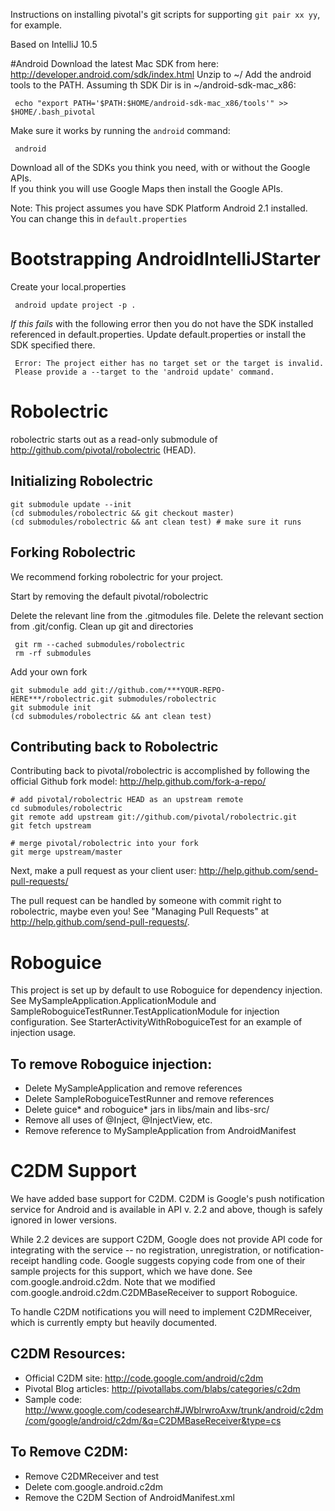 Instructions on installing pivotal's git scripts for supporting `git pair xx yy`, for example.

Based on IntelliJ 10.5

#Android
Download the latest Mac SDK from here: http://developer.android.com/sdk/index.html
Unzip to ~/
Add the android tools to the PATH. Assuming th SDK Dir is in ~/android-sdk-mac_x86:

     echo "export PATH='$PATH:$HOME/android-sdk-mac_x86/tools'" >> $HOME/.bash_pivotal

Make sure it works by running the `android` command:

     android 

Download all of the SDKs you think you need, with or without the Google APIs.  
If you think you will use Google Maps then install the Google APIs.

Note: This project assumes you have SDK Platform Android 2.1 installed. You can change this in 
`default.properties`

# Bootstrapping AndroidIntelliJStarter
Create your local.properties

     android update project -p .

*If this fails* with the following error then you do not have the SDK installed referenced
in default.properties.  Update default.properties or install the SDK specified there.

     Error: The project either has no target set or the target is invalid.
     Please provide a --target to the 'android update' command.


# Robolectric
robolectric starts out as a read-only submodule of http://github.com/pivotal/robolectric (HEAD).

## Initializing Robolectric
    git submodule update --init
    (cd submodules/robolectric && git checkout master)
    (cd submodules/robolectric && ant clean test) # make sure it runs

## Forking Robolectric
We recommend forking robolectric for your project.

Start by removing the default pivotal/robolectric

Delete the relevant line from the .gitmodules file.
Delete the relevant section from .git/config.
Clean up git and directories

     git rm --cached submodules/robolectric
     rm -rf submodules

Add your own fork

    git submodule add git://github.com/***YOUR-REPO-HERE***/robolectric.git submodules/robolectric
    git submodule init
    (cd submodules/robolectric && ant clean test)


## Contributing back to Robolectric
Contributing back to pivotal/robolectric is accomplished by following the official Github fork
model: http://help.github.com/fork-a-repo/

    # add pivotal/robolectric HEAD as an upstream remote
    cd submodules/robolectric
    git remote add upstream git://github.com/pivotal/robolectric.git
    git fetch upstream

    # merge pivotal/robolectric into your fork
    git merge upstream/master

Next, make a pull request as your client user: http://help.github.com/send-pull-requests/

The pull request can be handled by someone with commit right to robolectric, maybe even you!
See "Managing Pull Requests" at http://help.github.com/send-pull-requests/.

# Roboguice
This project is set up by default to use Roboguice for dependency injection.  See MySampleApplication.ApplicationModule
and SampleRoboguiceTestRunner.TestApplicationModule for injection configuration.  See StarterActivityWithRoboguiceTest
for an example of injection usage.

## To remove Roboguice injection:
- Delete MySampleApplication and remove references
- Delete SampleRoboguiceTestRunner and remove references
- Delete guice* and roboguice* jars in libs/main and libs-src/
- Remove all uses of @Inject, @InjectView, etc.
- Remove reference to MySampleApplication from AndroidManifest

# C2DM Support
We have added base support for C2DM. C2DM is Google's push notification service for Android and is available in
API v. 2.2 and above, though is safely ignored in lower versions.

While 2.2 devices are support C2DM, Google does not provide API code for integrating with the service -- no
registration, unregistration, or notification-receipt handling code. Google suggests copying code from one of
their sample projects for this support, which we have done.  See com.google.android.c2dm. Note that we modified
com.google.android.c2dm.C2DMBaseReceiver to support Roboguice.

To handle C2DM notifications you will need to implement C2DMReceiver, which is currently empty but heavily documented.

## C2DM Resources:
- Official C2DM site: http://code.google.com/android/c2dm
- Pivotal Blog articles: http://pivotallabs.com/blabs/categories/c2dm
- Sample code: http://www.google.com/codesearch#JWblrwroAxw/trunk/android/c2dm/com/google/android/c2dm/&q=C2DMBaseReceiver&type=cs

## To Remove C2DM:
- Remove C2DMReceiver and test
- Delete com.google.android.c2dm
- Remove the C2DM Section of AndroidManifest.xml
